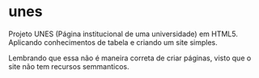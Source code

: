 # unes
 Projeto UNES (Página institucional de uma universidade) em HTML5.
 Aplicando conhecimentos de tabela e criando um site simples.
 
 Lembrando que essa não é maneira correta de criar páginas, visto que o site não tem recursos semmanticos.

